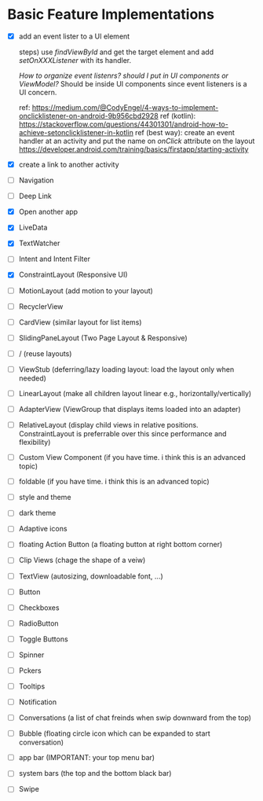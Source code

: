 # Basic Feature Implementations

- [X] add an event lister to a UI element

   steps) use _findViewById_ and get the target element and add _setOnXXXListener_ with its handler. 

   _How to organize event listenrs? should I put in UI components or ViewModel?_ Should be inside UI components since event listeners is a UI concern. 
   
   ref: https://medium.com/@CodyEngel/4-ways-to-implement-onclicklistener-on-android-9b956cbd2928
   ref (kotlin): https://stackoverflow.com/questions/44301301/android-how-to-achieve-setonclicklistener-in-kotlin
   ref (best way): create an event handler at an activity and put the name on _onClick_ attribute on the layout https://developer.android.com/training/basics/firstapp/starting-activity
   

- [X] create a link to another activity
- [ ] Navigation
- [ ] Deep Link
- [X] Open another app
- [X] LiveData
- [X] TextWatcher
- [ ] Intent and Intent Filter
- [X] ConstraintLayout (Responsive UI)
- [ ] MotionLayout (add motion to your layout)
- [ ] RecyclerView
- [ ] CardView (similar layout for list items)
- [ ] SlidingPaneLayout (Two Page Layout & Responsive)
- [ ] <include>/<merge> (reuse layouts)
- [ ] ViewStub (deferring/lazy loading layout: load the layout only when needed)
- [ ] LinearLayout (make all children layout linear e.g., horizontally/vertically)
- [ ] AdapterView (ViewGroup that displays items loaded into an adapter)
- [ ] RelativeLayout (display child views in relative positions. ConstraintLayout is preferrable over this since performance and flexibility)
- [ ] Custom View Component (if you have time. i think this is an advanced topic)
- [ ] foldable (if you have time. i think this is an advanced topic)
- [ ] style and theme
- [ ] dark theme
- [ ] Adaptive icons
- [ ] floating Action Button (a floating button at right bottom corner)
- [ ] Clip Views (chage the shape of a veiw)
- [ ] TextView (autosizing, downloadable font, ...)
- [ ] Button
- [ ] Checkboxes 
- [ ] RadioButton
- [ ] Toggle Buttons 
- [ ] Spinner
- [ ] Pckers
- [ ] Tooltips
- [ ] Notification 
- [ ] Conversations (a list of chat freinds when swip downward from the top)
- [ ] Bubble (floating circle icon which can be expanded to start conversation)
- [ ] app bar (IMPORTANT: your top menu bar) 
- [ ] system bars (the top and the bottom black bar)
- [ ] Swipe

